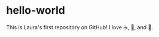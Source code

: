 # hello-world
This is Laura's first repository on GitHub!
I love :coffee:, :pizza:, and :dancer:.  
